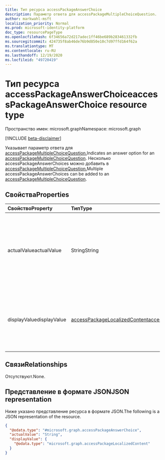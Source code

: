 ```yaml
---
title: Тип ресурса accessPackageAnswerChoice
description: Параметр ответа для accessPackageMultipleChoiceQuestion.
author: markwahl-msft
localization_priority: Normal
ms.prod: microsoft-identity-platform
doc_type: resourcePageType
ms.openlocfilehash: 6f34656a72d217adec1ff46be689b283461332fb
ms.sourcegitcommit: 424735f8ab46de76b9d850e10c7d97ffd164f62a
ms.translationtype: MT
ms.contentlocale: ru-RU
ms.lasthandoff: 12/19/2020
ms.locfileid: "49720419"
---
```

# <a name="accesspackageanswerchoice-resource-type"></a><span data-ttu-id="1fa44-103">Тип ресурса accessPackageAnswerChoice</span><span class="sxs-lookup"><span data-stu-id="1fa44-103">accessPackageAnswerChoice resource type</span></span>

<span data-ttu-id="1fa44-104">Пространство имен: microsoft.graph</span><span class="sxs-lookup"><span data-stu-id="1fa44-104">Namespace: microsoft.graph</span></span>

[!INCLUDE [beta-disclaimer](../../includes/beta-disclaimer.md)]

<span data-ttu-id="1fa44-105">Указывает параметр ответа для [accessPackageMultipleChoiceQuestion.](../resources/accesspackagemultiplechoicequestion.md)</span><span class="sxs-lookup"><span data-stu-id="1fa44-105">Indicates an answer option for an [accessPackageMultipleChoiceQuestion](../resources/accesspackagemultiplechoicequestion.md).</span></span> <span data-ttu-id="1fa44-106">Несколько accessPackageAnswerChoices можно добавить в [accessPackageMultipleChoiceQuestion.](../resources/accesspackagemultiplechoicequestion.md)</span><span class="sxs-lookup"><span data-stu-id="1fa44-106">Multiple accessPackageAnswerChoices can be added to an [accessPackageMultipleChoiceQuestion](../resources/accesspackagemultiplechoicequestion.md).</span></span>

## <a name="properties"></a><span data-ttu-id="1fa44-107">Свойства</span><span class="sxs-lookup"><span data-stu-id="1fa44-107">Properties</span></span>
|<span data-ttu-id="1fa44-108">Свойство</span><span class="sxs-lookup"><span data-stu-id="1fa44-108">Property</span></span>|<span data-ttu-id="1fa44-109">Тип</span><span class="sxs-lookup"><span data-stu-id="1fa44-109">Type</span></span>|<span data-ttu-id="1fa44-110">Описание</span><span class="sxs-lookup"><span data-stu-id="1fa44-110">Description</span></span>|
|:---|:---|:---|
|<span data-ttu-id="1fa44-111">actualValue</span><span class="sxs-lookup"><span data-stu-id="1fa44-111">actualValue</span></span>|<span data-ttu-id="1fa44-112">String</span><span class="sxs-lookup"><span data-stu-id="1fa44-112">String</span></span>|<span data-ttu-id="1fa44-113">Фактическое значение выбранного выбора.</span><span class="sxs-lookup"><span data-stu-id="1fa44-113">The actual value of the selected choice.</span></span> <span data-ttu-id="1fa44-114">Как правило, это строковое значение, понятное приложениям.</span><span class="sxs-lookup"><span data-stu-id="1fa44-114">This is typically a string value which is understandable by applications.</span></span> <span data-ttu-id="1fa44-115">Обязательный.</span><span class="sxs-lookup"><span data-stu-id="1fa44-115">Required.</span></span> |
|<span data-ttu-id="1fa44-116">displayValue</span><span class="sxs-lookup"><span data-stu-id="1fa44-116">displayValue</span></span>|[<span data-ttu-id="1fa44-117">accessPackageLocalizedContent</span><span class="sxs-lookup"><span data-stu-id="1fa44-117">accessPackageLocalizedContent</span></span>](../resources/accesspackagelocalizedcontent.md)|<span data-ttu-id="1fa44-118">Локализованные отображаемые значения, которые отображаются для запрашивающих и утвержденных.</span><span class="sxs-lookup"><span data-stu-id="1fa44-118">The localized display values shown to the requestor and approvers.</span></span> <span data-ttu-id="1fa44-119">Обязательный.</span><span class="sxs-lookup"><span data-stu-id="1fa44-119">Required.</span></span>

## <a name="relationships"></a><span data-ttu-id="1fa44-120">Связи</span><span class="sxs-lookup"><span data-stu-id="1fa44-120">Relationships</span></span>
<span data-ttu-id="1fa44-121">Отсутствуют.</span><span class="sxs-lookup"><span data-stu-id="1fa44-121">None.</span></span>

## <a name="json-representation"></a><span data-ttu-id="1fa44-122">Представление в формате JSON</span><span class="sxs-lookup"><span data-stu-id="1fa44-122">JSON representation</span></span>
<span data-ttu-id="1fa44-123">Ниже указано представление ресурса в формате JSON.</span><span class="sxs-lookup"><span data-stu-id="1fa44-123">The following is a JSON representation of the resource.</span></span>
<!-- {
  "blockType": "resource",
  "@odata.type": "microsoft.graph.accessPackageAnswerChoice"
}
-->
``` json
{
  "@odata.type": "#microsoft.graph.accessPackageAnswerChoice",
  "actualValue": "String",
  "displayValue": {
    "@odata.type": "microsoft.graph.accessPackageLocalizedContent"
  }
}
```
